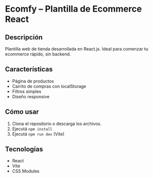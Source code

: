 # Ecomfy – Plantilla de Ecommerce React

## Descripción
Plantilla web de tienda desarrollada en React.js. Ideal para comenzar tu ecommerce rápido, sin backend.

## Características
- Página de productos
- Carrito de compras con localStorage
- Filtros simples
- Diseño responsive

## Cómo usar

1. Clona el repositorio o descarga los archivos.
2. Ejecutá `npm install`
3. Ejecutá `npm run dev` (Vite)

## Tecnologías
- React
- Vite
- CSS Modules
